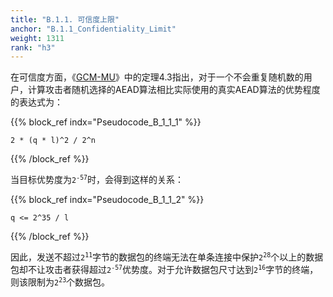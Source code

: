 ```yaml
---
title: "B.1.1. 可信度上限"
anchor: "B.1.1_Confidentiality_Limit"
weight: 1311
rank: "h3"
---
```


在可信度方面，《[GCM-MU](https://doi.org/10.1145/3243734.3243816)》中的定理4.3指出，对于一个不会重复随机数的用户，计算攻击者随机选择的AEAD算法相比实际使用的真实AEAD算法的优势程度的表达式为：

{{% block_ref
indx="Pseudocode_B_1_1_1" %}}

```
2 * (q * l)^2 / 2^n
```

{{% /block_ref %}}

当目标优势度为<code>2<sup>-57</sup></code>时，会得到这样的关系：

{{% block_ref
indx="Pseudocode_B_1_1_2" %}}

```
q <= 2^35 / l
```

{{% /block_ref %}}

因此，发送不超过<code>2<sup>11</sup></code>字节的数据包的终端无法在单条连接中保护<code>2<sup>28</sup></code>个以上的数据包却不让攻击者获得超过<code>2<sup>-57</sup></code>优势度。对于允许数据包尺寸达到<code>2<sup>16</sup></code>字节的终端，则该限制为<code>2<sup>23</sup></code>个数据包。
